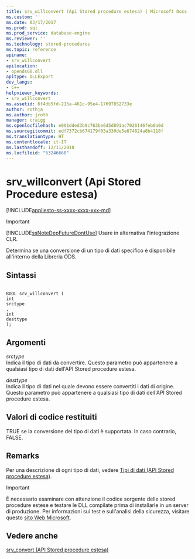```yaml
---
title: srv_willconvert (Api Stored procedure estesa) | Microsoft Docs
ms.custom: ''
ms.date: 03/17/2017
ms.prod: sql
ms.prod_service: database-engine
ms.reviewer: ''
ms.technology: stored-procedures
ms.topic: reference
apiname:
- srv_willconvert
apilocation:
- opends60.dll
apitype: DLLExport
dev_langs:
- C++
helpviewer_keywords:
- srv_willconvert
ms.assetid: 6f4db5fd-215a-461c-95e4-17697852733e
author: rothja
ms.author: jroth
manager: craigg
ms.openlocfilehash: e091dded3b9c763be6d5d891ac7026146feb0a0d
ms.sourcegitcommit: edf7372cb674179f03a330de5e674824a8b4118f
ms.translationtype: HT
ms.contentlocale: it-IT
ms.lasthandoff: 12/11/2018
ms.locfileid: "53246660"
---
```

# <a name="srvwillconvert-extended-stored-procedure-api"></a>srv_willconvert (Api Stored Procedure estesa)
[!INCLUDE[appliesto-ss-xxxx-xxxx-xxx-md](../../includes/appliesto-ss-xxxx-xxxx-xxx-md.md)]
    
> [!IMPORTANT]  
>  [!INCLUDE[ssNoteDepFutureDontUse](../../includes/ssnotedepfuturedontuse-md.md)] Usare in alternativa l'integrazione CLR.  
  
 Determina se una conversione di un tipo di dati specifico è disponibile all'interno della Libreria ODS.  
  
## <a name="syntax"></a>Sintassi  
  
```  
  
BOOL srv_willconvert (  
int  
srctype  
,  
int  
desttype   
);  
```  
  
## <a name="arguments"></a>Argomenti  
 *srctype*  
 Indica il tipo di dati da convertire. Questo parametro può appartenere a qualsiasi tipo di dati dell'API Stored procedure estesa.  
  
 *desttype*  
 Indica il tipo di dati nel quale devono essere convertiti i dati di origine. Questo parametro può appartenere a qualsiasi tipo di dati dell'API Stored procedure estesa.  
  
## <a name="returns"></a>Valori di codice restituiti  
 TRUE se la conversione del tipo di dati è supportata. In caso contrario, FALSE.  
  
## <a name="remarks"></a>Remarks  
 Per una descrizione di ogni tipo di dati, vedere [Tipi di dati &#40;API Stored procedure estesa&#41;](../../relational-databases/extended-stored-procedures-reference/data-types-extended-stored-procedure-api.md).  
  
> [!IMPORTANT]  
>  È necessario esaminare con attenzione il codice sorgente delle stored procedure estese e testare le DLL compilate prima di installarle in un server di produzione. Per informazioni sui test e sull'analisi della sicurezza, visitare questo [sito Web Microsoft](https://www.microsoft.com/en-us/msrc?rtc=1).  
  
## <a name="see-also"></a>Vedere anche  
 [srv_convert &#40;API Stored procedure estesa&#41;](../../relational-databases/extended-stored-procedures-reference/srv-convert-extended-stored-procedure-api.md)  
  
  

